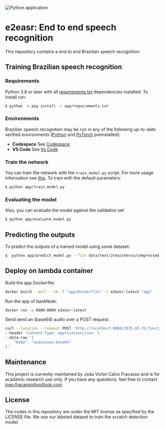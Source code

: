 ![Python application](https://github.com/joaofracasso/banknoteBrazil/workflows/Python%20application/badge.svg)
# e2easr: End to end speech recognition
This repository contains a end to end Brazilian speech recognition.

## Training Brazilian speech recognition

### Requirements
Python 3.8 or later with all [requirements.txt](https://github.com/joaofracasso/e2e-asr-pt-br/blob/master/app/requirements.txt) dependencies installed. To install run:

```bash
$ python -m pip install -r app/requirements.txt
```

### Environments

Brazilian speech recognition may be run in any of the following up-to-date verified environments ([Python](https://www.python.org/) and [PyTorch](https://pytorch.org/) preinstalled):

- **Codespace** See [Codespace](https://github.com/features/codespaces)
- **VS Code** See [Vs Code](https://code.visualstudio.com/docs/remote/containers)

### Train the network

You can train the network with the `train_model.py` script. For more usage information see [this](train_model.py). To train with the default parameters:

```bash
$ python app/train_model.py
```

### Evaluating the model

Also, you can evaluate the model against the validation set

```bash
$ python app/evaluate_model.py
```

## Predicting the outputs

To predict the outputs of a trained model using some dataset:

```bash
$  python app/predict_model.py --file data/test/2reaisVerso/compressed_20_9551306.jpeg
```

## Deploy on lambda container

Build the app Dockerfile:

```bash
docker build --pull --rm -f "app/Dockerfile" -t e2easr:latest "app" 
```

Run the app of bankNote:

```bash
docker run -p 8080:8080 e2easr:latest
```

Send send an (base64) audio over a POST request:

```bash
curl --location --request POST 'http://localhost:8080/2015-03-31/functions/function/invocations' \
--header 'Content-Type: application/json' \
--data-raw '{
    "body": "audio/wav;base64"  
}' 
```

## Maintenance

This project is currently maintained by João Victor Calvo Fracasso and is for academic research use only. If you have any questions, feel free to contact joao.fracasso@outlook.com.

## License

The codes in this repository are under the MIT license as specified by the LICENSE file. We use our labeled dataset to train the scratch detection model.